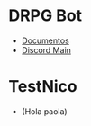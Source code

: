 # DRPG Bot

- [Documentos](https://drive.google.com/drive/folders/1XAncjQJhvkWv0w4Aw8-1Kgf5X9tT09m0?usp=sharing)
- [Discord Main](https://discord.gg/7DAtKSm)


# TestNico
- (Hola paola)